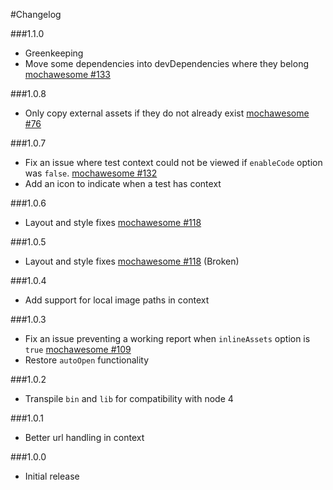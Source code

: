 #Changelog

###1.1.0
- Greenkeeping
- Move some dependencies into devDependencies where they belong [mochawesome #133](https://github.com/adamgruber/mochawesome/issues/133)

###1.0.8
- Only copy external assets if they do not already exist [mochawesome #76](https://github.com/adamgruber/mochawesome/issues/76)

###1.0.7
- Fix an issue where test context could not be viewed if `enableCode` option was `false`. [mochawesome #132](https://github.com/adamgruber/mochawesome/issues/132)
- Add an icon to indicate when a test has context

###1.0.6
- Layout and style fixes [mochawesome #118](https://github.com/adamgruber/mochawesome/issues/118)

###1.0.5
- Layout and style fixes [mochawesome #118](https://github.com/adamgruber/mochawesome/issues/118) (Broken)

###1.0.4
- Add support for local image paths in context

###1.0.3
- Fix an issue preventing a working report when `inlineAssets` option is `true` [mochawesome #109](https://github.com/adamgruber/mochawesome/issues/109)
- Restore `autoOpen` functionality

###1.0.2
- Transpile `bin` and `lib` for compatibility with node 4

###1.0.1
- Better url handling in context

###1.0.0
- Initial release

